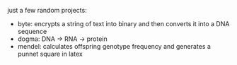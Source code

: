 just a few random projects:
- byte: encrypts a string of text into binary and then converts it into a DNA sequence 
- dogma: DNA → RNA → protein
- mendel: calculates offspring genotype frequency and generates a punnet square in latex
